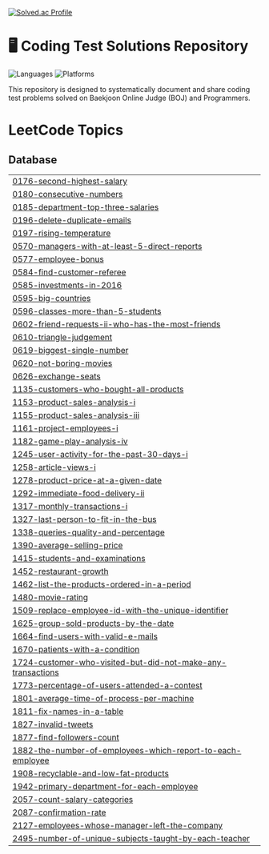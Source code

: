 [![Solved.ac Profile](http://mazassumnida.wtf/api/v2/generate_badge?boj=rlwns0904)](https://solved.ac/rlwns0904/)

# 🖥 Coding Test Solutions Repository

![Languages](https://img.shields.io/badge/Language-Python-brightgreen)
![Platforms](https://img.shields.io/badge/Platforms-BOJ%20%7C%20Programmers-blue)

This repository is designed to systematically document and share coding test problems solved on Baekjoon Online Judge (BOJ) and Programmers.

<!---LeetCode Topics Start-->
# LeetCode Topics
## Database
|  |
| ------- |
| [0176-second-highest-salary](https://github.com/pocketopii/Pocketopi/tree/master/0176-second-highest-salary) |
| [0180-consecutive-numbers](https://github.com/pocketopii/Pocketopi/tree/master/0180-consecutive-numbers) |
| [0185-department-top-three-salaries](https://github.com/pocketopii/Pocketopi/tree/master/0185-department-top-three-salaries) |
| [0196-delete-duplicate-emails](https://github.com/pocketopii/Pocketopi/tree/master/0196-delete-duplicate-emails) |
| [0197-rising-temperature](https://github.com/pocketopii/Pocketopi/tree/master/0197-rising-temperature) |
| [0570-managers-with-at-least-5-direct-reports](https://github.com/pocketopii/Pocketopi/tree/master/0570-managers-with-at-least-5-direct-reports) |
| [0577-employee-bonus](https://github.com/pocketopii/Pocketopi/tree/master/0577-employee-bonus) |
| [0584-find-customer-referee](https://github.com/pocketopii/Pocketopi/tree/master/0584-find-customer-referee) |
| [0585-investments-in-2016](https://github.com/pocketopii/Pocketopi/tree/master/0585-investments-in-2016) |
| [0595-big-countries](https://github.com/pocketopii/Pocketopi/tree/master/0595-big-countries) |
| [0596-classes-more-than-5-students](https://github.com/pocketopii/Pocketopi/tree/master/0596-classes-more-than-5-students) |
| [0602-friend-requests-ii-who-has-the-most-friends](https://github.com/pocketopii/Pocketopi/tree/master/0602-friend-requests-ii-who-has-the-most-friends) |
| [0610-triangle-judgement](https://github.com/pocketopii/Pocketopi/tree/master/0610-triangle-judgement) |
| [0619-biggest-single-number](https://github.com/pocketopii/Pocketopi/tree/master/0619-biggest-single-number) |
| [0620-not-boring-movies](https://github.com/pocketopii/Pocketopi/tree/master/0620-not-boring-movies) |
| [0626-exchange-seats](https://github.com/pocketopii/Pocketopi/tree/master/0626-exchange-seats) |
| [1135-customers-who-bought-all-products](https://github.com/pocketopii/Pocketopi/tree/master/1135-customers-who-bought-all-products) |
| [1153-product-sales-analysis-i](https://github.com/pocketopii/Pocketopi/tree/master/1153-product-sales-analysis-i) |
| [1155-product-sales-analysis-iii](https://github.com/pocketopii/Pocketopi/tree/master/1155-product-sales-analysis-iii) |
| [1161-project-employees-i](https://github.com/pocketopii/Pocketopi/tree/master/1161-project-employees-i) |
| [1182-game-play-analysis-iv](https://github.com/pocketopii/Pocketopi/tree/master/1182-game-play-analysis-iv) |
| [1245-user-activity-for-the-past-30-days-i](https://github.com/pocketopii/Pocketopi/tree/master/1245-user-activity-for-the-past-30-days-i) |
| [1258-article-views-i](https://github.com/pocketopii/Pocketopi/tree/master/1258-article-views-i) |
| [1278-product-price-at-a-given-date](https://github.com/pocketopii/Pocketopi/tree/master/1278-product-price-at-a-given-date) |
| [1292-immediate-food-delivery-ii](https://github.com/pocketopii/Pocketopi/tree/master/1292-immediate-food-delivery-ii) |
| [1317-monthly-transactions-i](https://github.com/pocketopii/Pocketopi/tree/master/1317-monthly-transactions-i) |
| [1327-last-person-to-fit-in-the-bus](https://github.com/pocketopii/Pocketopi/tree/master/1327-last-person-to-fit-in-the-bus) |
| [1338-queries-quality-and-percentage](https://github.com/pocketopii/Pocketopi/tree/master/1338-queries-quality-and-percentage) |
| [1390-average-selling-price](https://github.com/pocketopii/Pocketopi/tree/master/1390-average-selling-price) |
| [1415-students-and-examinations](https://github.com/pocketopii/Pocketopi/tree/master/1415-students-and-examinations) |
| [1452-restaurant-growth](https://github.com/pocketopii/Pocketopi/tree/master/1452-restaurant-growth) |
| [1462-list-the-products-ordered-in-a-period](https://github.com/pocketopii/Pocketopi/tree/master/1462-list-the-products-ordered-in-a-period) |
| [1480-movie-rating](https://github.com/pocketopii/Pocketopi/tree/master/1480-movie-rating) |
| [1509-replace-employee-id-with-the-unique-identifier](https://github.com/pocketopii/Pocketopi/tree/master/1509-replace-employee-id-with-the-unique-identifier) |
| [1625-group-sold-products-by-the-date](https://github.com/pocketopii/Pocketopi/tree/master/1625-group-sold-products-by-the-date) |
| [1664-find-users-with-valid-e-mails](https://github.com/pocketopii/Pocketopi/tree/master/1664-find-users-with-valid-e-mails) |
| [1670-patients-with-a-condition](https://github.com/pocketopii/Pocketopi/tree/master/1670-patients-with-a-condition) |
| [1724-customer-who-visited-but-did-not-make-any-transactions](https://github.com/pocketopii/Pocketopi/tree/master/1724-customer-who-visited-but-did-not-make-any-transactions) |
| [1773-percentage-of-users-attended-a-contest](https://github.com/pocketopii/Pocketopi/tree/master/1773-percentage-of-users-attended-a-contest) |
| [1801-average-time-of-process-per-machine](https://github.com/pocketopii/Pocketopi/tree/master/1801-average-time-of-process-per-machine) |
| [1811-fix-names-in-a-table](https://github.com/pocketopii/Pocketopi/tree/master/1811-fix-names-in-a-table) |
| [1827-invalid-tweets](https://github.com/pocketopii/Pocketopi/tree/master/1827-invalid-tweets) |
| [1877-find-followers-count](https://github.com/pocketopii/Pocketopi/tree/master/1877-find-followers-count) |
| [1882-the-number-of-employees-which-report-to-each-employee](https://github.com/pocketopii/Pocketopi/tree/master/1882-the-number-of-employees-which-report-to-each-employee) |
| [1908-recyclable-and-low-fat-products](https://github.com/pocketopii/Pocketopi/tree/master/1908-recyclable-and-low-fat-products) |
| [1942-primary-department-for-each-employee](https://github.com/pocketopii/Pocketopi/tree/master/1942-primary-department-for-each-employee) |
| [2057-count-salary-categories](https://github.com/pocketopii/Pocketopi/tree/master/2057-count-salary-categories) |
| [2087-confirmation-rate](https://github.com/pocketopii/Pocketopi/tree/master/2087-confirmation-rate) |
| [2127-employees-whose-manager-left-the-company](https://github.com/pocketopii/Pocketopi/tree/master/2127-employees-whose-manager-left-the-company) |
| [2495-number-of-unique-subjects-taught-by-each-teacher](https://github.com/pocketopii/Pocketopi/tree/master/2495-number-of-unique-subjects-taught-by-each-teacher) |
<!---LeetCode Topics End-->